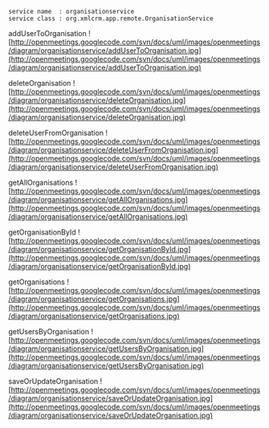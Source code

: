 
```
service name  : organisationservice
service class : org.xmlcrm.app.remote.OrganisationService
```

addUserToOrganisation
![http://openmeetings.googlecode.com/svn/docs/uml/images/openmeetings/diagram/organisationservice/addUserToOrganisation.jpg](http://openmeetings.googlecode.com/svn/docs/uml/images/openmeetings/diagram/organisationservice/addUserToOrganisation.jpg)

deleteOrganisation
![http://openmeetings.googlecode.com/svn/docs/uml/images/openmeetings/diagram/organisationservice/deleteOrganisation.jpg](http://openmeetings.googlecode.com/svn/docs/uml/images/openmeetings/diagram/organisationservice/deleteOrganisation.jpg)

deleteUserFromOrganisation
![http://openmeetings.googlecode.com/svn/docs/uml/images/openmeetings/diagram/organisationservice/deleteUserFromOrganisation.jpg](http://openmeetings.googlecode.com/svn/docs/uml/images/openmeetings/diagram/organisationservice/deleteUserFromOrganisation.jpg)

getAllOrganisations
![http://openmeetings.googlecode.com/svn/docs/uml/images/openmeetings/diagram/organisationservice/getAllOrganisations.jpg](http://openmeetings.googlecode.com/svn/docs/uml/images/openmeetings/diagram/organisationservice/getAllOrganisations.jpg)

getOrganisationById
![http://openmeetings.googlecode.com/svn/docs/uml/images/openmeetings/diagram/organisationservice/getOrganisationById.jpg](http://openmeetings.googlecode.com/svn/docs/uml/images/openmeetings/diagram/organisationservice/getOrganisationById.jpg)

getOrganisations
![http://openmeetings.googlecode.com/svn/docs/uml/images/openmeetings/diagram/organisationservice/getOrganisations.jpg](http://openmeetings.googlecode.com/svn/docs/uml/images/openmeetings/diagram/organisationservice/getOrganisations.jpg)

getUsersByOrganisation
![http://openmeetings.googlecode.com/svn/docs/uml/images/openmeetings/diagram/organisationservice/getUsersByOrganisation.jpg](http://openmeetings.googlecode.com/svn/docs/uml/images/openmeetings/diagram/organisationservice/getUsersByOrganisation.jpg)

saveOrUpdateOrganisation
![http://openmeetings.googlecode.com/svn/docs/uml/images/openmeetings/diagram/organisationservice/saveOrUpdateOrganisation.jpg](http://openmeetings.googlecode.com/svn/docs/uml/images/openmeetings/diagram/organisationservice/saveOrUpdateOrganisation.jpg)
